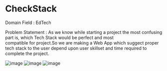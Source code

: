 # CheckStack

Domain Field : EdTech

Problem Statement : As we know while starting a project the most confusing part is, which Tech Stack would be perfect and most  
compatible for project.So we are making a Web App which suggect proper tech stack to the user depend upon user skillset and time 
required to complete the project.


![image](https://user-images.githubusercontent.com/100659379/194768651-15072f9a-3a32-4774-9965-7442b8053396.png)
![image](https://user-images.githubusercontent.com/100659379/194768718-1ff6ba2e-bf78-4c2e-bb6c-ca66a84df025.png)
![image](https://user-images.githubusercontent.com/100659379/194768771-30932f0e-2687-4f4b-9e1a-b8469a0af0d9.png)
